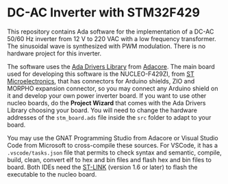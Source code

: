 # DC-AC Inverter with STM32F429

This repository contains Ada software for the implementation of a DC-AC 50/60 Hz inverter from 12 V to 220 VAC with a low frequency transformer. The sinusoidal wave is synthesized with PWM modulation. There is no hardware project for this inverter.

The software uses the [Ada Drivers Library](https://www.github.com/Adacore/Ada_Drivers_Library) from [Adacore](https://www.adacore.com). The main board used for developing this software is the NUCLEO-F429ZI, from [ST Microelectronics](https://www.st.com), that has connectors for Arduino shields, ZIO and MORPHO expansion connector, so you may connect any Arduino shield on it and develop your own power inverter board. If you want to use other nucleo boards, do the **Project Wizard** that comes with the Ada Drivers Library choosing your board. You will need to change the hardware addresses of the `stm_board.ads` file inside the `src` folder to adapt to your board.

You may use the GNAT Programming Studio from Adacore or Visual Studio Code from Microsoft to cross-compile these sources. For VSCode, it has a `.vscode/tasks.json` file that permits to check syntax and semantic, compile, build, clean, convert elf to hex and bin files and flash hex and bin files to board. Both IDEs need the [ST-LINK](https://github.com/stlink-org/stlink) (version 1.6 or later) to flash the executable to the nucleo board.
